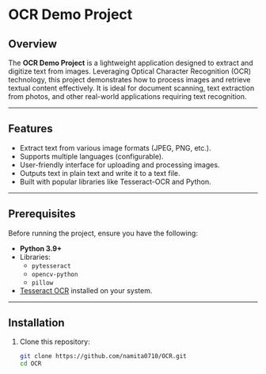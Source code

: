 # OCR Demo Project

## Overview

The **OCR Demo Project** is a lightweight application designed to extract and digitize text from images. Leveraging Optical Character Recognition (OCR) technology, this project demonstrates how to process images and retrieve textual content effectively. It is ideal for document scanning, text extraction from photos, and other real-world applications requiring text recognition.

---

## Features

- Extract text from various image formats (JPEG, PNG, etc.).
- Supports multiple languages (configurable).
- User-friendly interface for uploading and processing images.
- Outputs text in plain text and write it to a text file.
- Built with popular libraries like Tesseract-OCR and Python.

---

## Prerequisites

Before running the project, ensure you have the following:

- **Python 3.9+**
- Libraries:
  - `pytesseract`
  - `opencv-python`
  - `pillow`
- [Tesseract OCR](https://github.com/tesseract-ocr/tesseract) installed on your system.

---

## Installation

1. Clone this repository:
   ```bash
   git clone https://github.com/namita0710/OCR.git
   cd OCR
